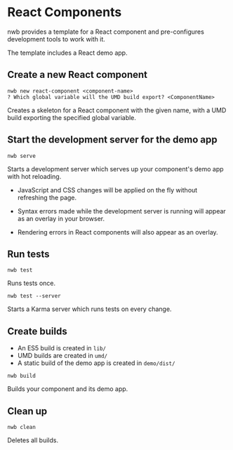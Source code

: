 # React Components

nwb provides a template for a React component and pre-configures development tools to work with it.

The template includes a React demo app.

## Create a new React component

```
nwb new react-component <component-name>
? Which global variable will the UMD build export? <ComponentName>
```

Creates a skeleton for a React component with the given name, with a UMD build exporting the specified global variable.

## Start the development server for the demo app

```
nwb serve
```

Starts a development server which serves up your component's demo app with hot reloading.

* JavaScript and CSS changes will be applied on the fly without refreshing the page.

* Syntax errors made while the development server is running will appear as an overlay in your browser.

* Rendering errors in React components will also appear as an overlay.

## Run tests

```
nwb test
```

Runs tests once.

```
nwb test --server
```

Starts a Karma server which runs tests on every change.

## Create builds

* An ES5 build is created in `lib/`
* UMD builds are created in `umd/`
* A static build of the demo app is created in `demo/dist/`

```
nwb build
```

Builds your component and its demo app.

## Clean up

```
nwb clean
```

Deletes all builds.
